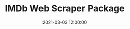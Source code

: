 ---
layout: inner
position: left
title: 'IMDb Web Scraper Package'
date: 2021-03-03 12:00:00
categories: work-project
tags: PyPI Webscrape IMDbL
featured_image: '/img/posts/04-imdb.png'
project_link: 'https://test.pypi.org/project/imdbwebscraper/'
button_icon: 'code-fork'
button_text: 'TestPyPI'
lead_text: 'IMDb-WebScraper is a simple scraper that helps Data Scientists to collect IMDb data for personal projects, creating their own dataset in 2 lines.'
---
